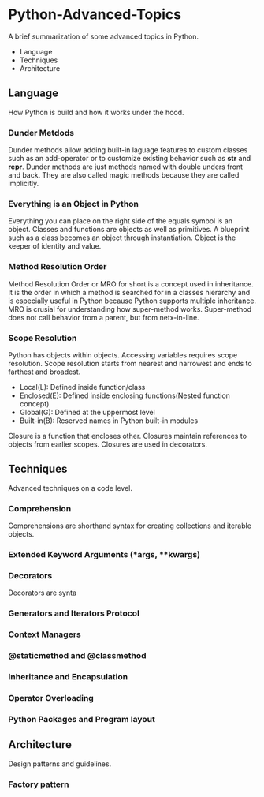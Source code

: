 # Python-Advanced-Topics
A brief summarization of some advanced topics in Python.
- Language
- Techniques
- Architecture

## Language
How Python is build and how it works under the hood.

### Dunder Metdods
Dunder methods allow adding built-in laguage features to custom classes such as an add-operator or to customize existing behavior such as __str__ and __repr__.
Dunder methods are just methods named with double unders front and back. They are also called magic methods because they are called implicitly.

### Everything is an Object in Python
Everything you can place on the right side of the equals symbol is an object. Classes and functions are objects as well as primitives. A blueprint such as a class becomes an object through instantiation. Object is the keeper of identity and value.

### Method Resolution Order
Method Resolution Order or MRO for short is a concept used in inheritance. It is the order in which a method is searched for in a classes hierarchy and is especially useful in Python because Python supports multiple inheritance. MRO is crusial for understanding how super-method works. Super-method does not call behavior from a parent, but from netx-in-line.

### Scope Resolution
Python has objects within objects. Accessing variables requires scope resolution. Scope resolution starts from nearest and narrowest and ends to farthest and broadest.
- Local(L): Defined inside function/class
- Enclosed(E): Defined inside enclosing functions(Nested function concept)
- Global(G): Defined at the uppermost level
- Built-in(B): Reserved names in Python built-in modules

Closure is a function that encloses other. Closures maintain references to objects from earlier scopes. Closures are used in decorators.

## Techniques
Advanced techniques on a code level.

### Comprehension
Comprehensions are shorthand syntax for creating collections and iterable objects.

### Extended Keyword Arguments (*args, **kwargs)

### Decorators
Decorators are synta

### Generators and Iterators Protocol
### Context Managers
### @staticmethod and @classmethod
### Inheritance and Encapsulation
### Operator Overloading
### Python Packages and Program layout

## Architecture
Design patterns and guidelines.

### Factory pattern





